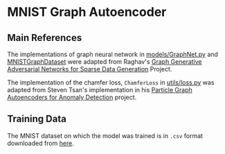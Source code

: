 # MNIST Graph Autoencoder
## Main References
The implementations of graph neural network in [models/GraphNet.py](https://github.com/zichunhao/mnist_graph_autoencoder/blob/master/models/GraphNet.py) and [MNISTGraphDataset](https://github.com/zichunhao/mnist_graph_autoencoder/blob/master/MNISTGraphDataset.py) were adapted from Raghav's [Graph Generative Adversarial Networks for Sparse Data Generation](https://github.com/rkansal47/graph-gan) Project.

The implementation of the chamfer loss, `ChamferLoss` in [utils/loss.py](https://github.com/zichunhao/mnist_graph_autoencoder/blob/master/utils/loss.py) was adapted from Steven Tsan's implementation in his [Particle Graph Autoencoders for Anomaly Detection](https://github.com/stsan9/AnomalyDetection4Jets/tree/emd) project.

## Training Data
The MNIST dataset on which the model was trained is in `.csv` format downloaded from [here](https://github.com/pjreddie/mnist-csv-png).
